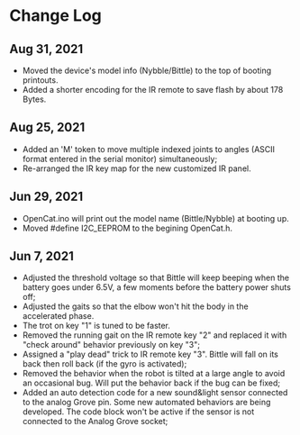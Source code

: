 # Change Log


## Aug 31, 2021
* Moved the device's model info (Nybble/Bittle) to the top of booting printouts.
* Added a shorter encoding for the IR remote to save flash by about 178 Bytes.

## Aug 25, 2021
* Added an 'M' token to move multiple indexed joints to angles (ASCII format entered in the serial monitor) simultaneously;
* Re-arranged the IR key map for the new customized IR panel.

## Jun 29, 2021
* OpenCat.ino will print out the model name (Bittle/Nybble) at booting up.
* Moved #define I2C_EEPROM to the begining OpenCat.h.

## Jun 7, 2021

* Adjusted the threshold voltage so that Bittle will keep beeping when the battery goes under 6.5V, a few moments before the battery power shuts off;
* Adjusted the gaits so that the elbow won't hit the body in the accelerated phase. 
* The trot on key "1" is tuned to be faster.
* Removed the running gait on the IR remote key "2" and replaced it with "check around" behavior previously on key "3";
* Assigned a "play dead" trick to IR remote key "3". Bittle will fall on its back then roll back (if the gyro is activated);
* Removed the behavior when the robot is tilted at a large angle to avoid an occasional bug. Will put the behavior back if the bug can be fixed; 
* Added an auto detection code for a new sound&light sensor connected to the analog Grove pin. Some new automated behaviors are being developed. The code block won't be active if the sensor is not connected to the Analog Grove socket;


